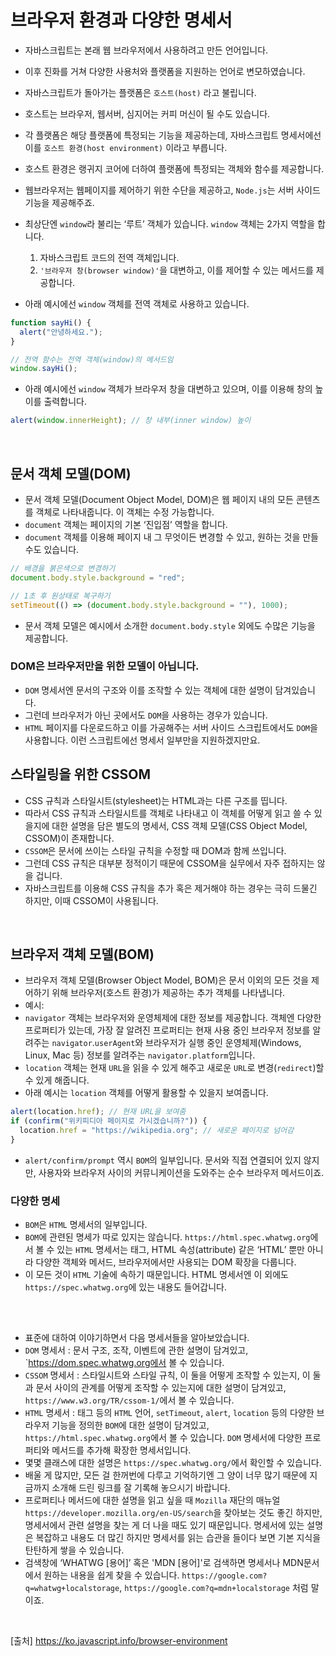 # 브라우저 환경과 다양한 명세서

- 자바스크립트는 본래 웹 브라우저에서 사용하려고 만든 언어입니다.
- 이후 진화를 거쳐 다양한 사용처와 플랫폼을 지원하는 언어로 변모하였습니다.
- 자바스크립트가 돌아가는 플랫폼은 `호스트(host)` 라고 불립니다.
- 호스트는 브라우저, 웹서버, 심지어는 커피 머신이 될 수도 있습니다.
- 각 플랫폼은 해당 플랫폼에 특정되는 기능을 제공하는데, 자바스크립트 명세서에선 이를 `호스트 환경(host environment)` 이라고 부릅니다.
- 호스트 환경은 랭귀지 코어에 더하여 플랫폼에 특정되는 객체와 함수를 제공합니다.
- 웹브라우저는 웹페이지를 제어하기 위한 수단을 제공하고, `Node.js`는 서버 사이드 기능을 제공해주죠.
- 최상단엔 `window`라 불리는 ‘루트’ 객체가 있습니다. `window` 객체는 2가지 역할을 합니다.

  1. 자바스크립트 코드의 전역 객체입니다.
  2. `'브라우저 창(browser window)'`을 대변하고, 이를 제어할 수 있는 메서드를 제공합니다.

- 아래 예시에선 `window` 객체를 전역 객체로 사용하고 있습니다.

```js
function sayHi() {
  alert("안녕하세요.");
}

// 전역 함수는 전역 객체(window)의 메서드임
window.sayHi();
```

- 아래 예시에선 `window` 객체가 브라우저 창을 대변하고 있으며, 이를 이용해 창의 높이를 출력합니다.

```js
alert(window.innerHeight); // 창 내부(inner window) 높이
```

<br>

## 문서 객체 모델(DOM)

- 문서 객체 모델(Document Object Model, DOM)은 웹 페이지 내의 모든 콘텐츠를 객체로 나타내줍니다. 이 객체는 수정 가능합니다.
- `document` 객체는 페이지의 기본 ‘진입점’ 역할을 합니다.
- `document` 객체를 이용해 페이지 내 그 무엇이든 변경할 수 있고, 원하는 것을 만들 수도 있습니다.

```js
// 배경을 붉은색으로 변경하기
document.body.style.background = "red";

// 1초 후 원상태로 복구하기
setTimeout(() => (document.body.style.background = ""), 1000);
```

- 문서 객체 모델은 예시에서 소개한 `document.body.style` 외에도 수많은 기능을 제공합니다.

### DOM은 브라우저만을 위한 모델이 아닙니다.

- `DOM` 명세서엔 문서의 구조와 이를 조작할 수 있는 객체에 대한 설명이 담겨있습니다.
- 그런데 브라우저가 아닌 곳에서도 `DOM`을 사용하는 경우가 있습니다.
- `HTML` 페이지를 다운로드하고 이를 가공해주는 서버 사이드 스크립트에서도 `DOM`을 사용합니다. 이런 스크립트에선 명세서 일부만을 지원하겠지만요.

## 스타일링을 위한 CSSOM

- CSS 규칙과 스타일시트(stylesheet)는 HTML과는 다른 구조를 띱니다.
- 따라서 CSS 규칙과 스타일시트를 객체로 나타내고 이 객체를 어떻게 읽고 쓸 수 있을지에 대한 설명을 담은 별도의 명세서, CSS 객체 모델(CSS Object Model, CSSOM)이 존재합니다.
- `CSSOM`은 문서에 쓰이는 스타일 규칙을 수정할 때 DOM과 함께 쓰입니다.
- 그런데 CSS 규칙은 대부분 정적이기 때문에 CSSOM을 실무에서 자주 접하지는 않을 겁니다.
- 자바스크립트를 이용해 CSS 규칙을 추가 혹은 제거해야 하는 경우는 극히 드물긴 하지만, 이때 CSSOM이 사용됩니다.

<br>

## 브라우저 객체 모델(BOM)

- 브라우저 객체 모델(Browser Object Model, BOM)은 문서 이외의 모든 것을 제어하기 위해 브라우저(호스트 환경)가 제공하는 추가 객체를 나타냅니다.
- 예시:
- `navigator` 객체는 브라우저와 운영체제에 대한 정보를 제공합니다. 객체엔 다양한 프로퍼티가 있는데, 가장 잘 알려진 프로퍼티는 현재 사용 중인 브라우저 정보를 알려주는 `navigator`.`userAgent`와 브라우저가 실행 중인 운영체제(Windows, Linux, Mac 등) 정보를 알려주는 `navigator.platform`입니다.
- `location` 객체는 현재 `URL`을 읽을 수 있게 해주고 새로운 `URL`로 변경(`redirect`)할 수 있게 해줍니다.
- 아래 예시는 `location` 객체를 어떻게 활용할 수 있을지 보여줍니다.

```js
alert(location.href); // 현재 URL을 보여줌
if (confirm("위키피디아 페이지로 가시겠습니까?")) {
  location.href = "https://wikipedia.org"; // 새로운 페이지로 넘어감
}
```

- `alert/confirm/prompt` 역시 `BOM`의 일부입니다. 문서와 직접 연결되어 있지 않지만, 사용자와 브라우저 사이의 커뮤니케이션을 도와주는 순수 브라우저 메서드이죠.

### 다양한 명세

- `BOM`은 `HTML` 명세서의 일부입니다.
- `BOM`에 관련된 명세가 따로 있지는 않습니다. `https://html.spec.whatwg.org`에서 볼 수 있는 `HTML` 명세서는 태그, HTML 속성(attribute) 같은 ‘HTML’ 뿐만 아니라 다양한 객체와 메서드, 브라우저에서만 사용되는 DOM 확장을 다룹니다.
- 이 모든 것이 `HTML` 기술에 속하기 때문입니다. HTML 명세서엔 이 외에도 `https://spec.whatwg.org`에 있는 내용도 들어갑니다.

<br>

##

- 표준에 대하여 이야기하면서 다음 명세서들을 알아보았습니다.
- `DOM` 명세서 : 문서 구조, 조작, 이벤트에 관한 설명이 담겨있고, `https://dom.spec.whatwg.org에서 볼 수 있습니다.
- `CSSOM` 명세서 : 스타일시트와 스타일 규칙, 이 둘을 어떻게 조작할 수 있는지, 이 둘과 문서 사이의 관계를 어떻게 조작할 수 있는지에 대한 설명이 담겨있고, `https://www.w3.org/TR/cssom-1/`에서 볼 수 있습니다.
- `HTML` 명세서 : 태그 등의 `HTML` 언어, `setTimeout`, `alert`, `location` 등의 다양한 브라우저 기능을 정의한 `BOM`에 대한 설명이 담겨있고, `https://html.spec.whatwg.org`에서 볼 수 있습니다. `DOM` 명세서에 다양한 프로퍼티와 메서드를 추가해 확장한 명세서입니다.
- 몇몇 클래스에 대한 설명은 `https://spec.whatwg.org/`에서 확인할 수 있습니다.
- 배울 게 많지만, 모든 걸 한꺼번에 다루고 기억하기엔 그 양이 너무 많기 때문에 지금까지 소개해 드린 링크를 잘 기록해 놓으시기 바랍니다.
- 프로퍼티나 메서드에 대한 설명을 읽고 싶을 때 `Mozilla` 재단의 매뉴얼 `https://developer.mozilla.org/en-US/search`을 찾아보는 것도 좋긴 하지만, 명세서에서 관련 설명을 찾는 게 더 나을 때도 있기 때문입니다. 명세서에 있는 설명은 복잡하고 내용도 더 많긴 하지만 명세서를 읽는 습관을 들이다 보면 기본 지식을 탄탄하게 쌓을 수 있습니다.
- 검색창에 ‘WHATWG [용어]’ 혹은 'MDN [용어]'로 검색하면 명세서나 MDN문서에서 원하는 내용을 쉽게 찾을 수 있습니다. `https://google.com?q=whatwg+localstorage`, `https://google.com?q=mdn+localstorage` 처럼 말이죠.

<br>

[출처]
https://ko.javascript.info/browser-environment
